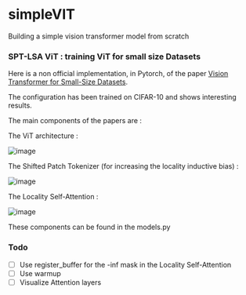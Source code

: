 # simpleVIT
Building a simple vision transformer model from scratch 

### SPT-LSA ViT : training ViT for small size Datasets

Here is a non official implementation, in Pytorch, of the paper <a href="https://arxiv.org/abs/2112.13492v1">Vision Transformer for Small-Size Datasets<a/>. 

The configuration has been trained on CIFAR-10 and shows interesting results. 

The main components of the papers are :

The ViT architecture :

![image](https://user-images.githubusercontent.com/42917280/225777072-f8f4324a-2ca8-4f82-9548-4b9c0ba83b47.png)

The Shifted Patch Tokenizer (for increasing the locality inductive bias) :

![image](https://user-images.githubusercontent.com/42917280/225777202-72320ff4-6e92-46d4-8dad-0675c643dab6.png)

The Locality Self-Attention : 

![image](https://user-images.githubusercontent.com/42917280/225777292-f3e4d8f6-b3e3-485e-a6d2-da8e116c3943.png)


These components can be found in the models.py 


### Todo

- [ ] Use register_buffer for the -inf mask in the Locality Self-Attention
- [ ] Use warmup  
- [ ] Visualize Attention layers
